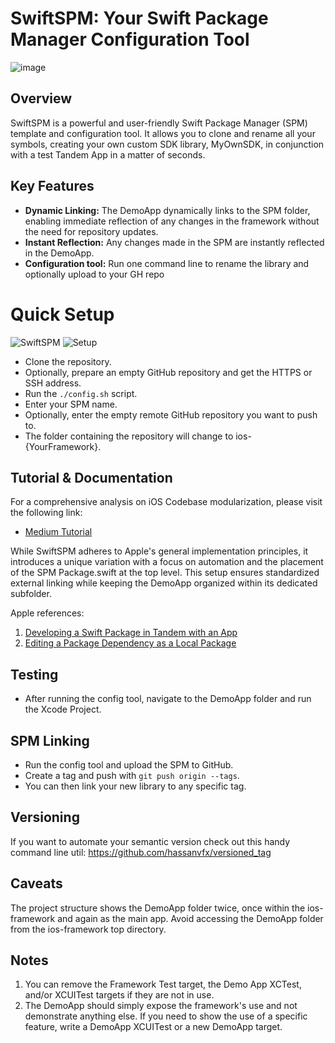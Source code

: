 # SwiftSPM: Your Swift Package Manager Configuration Tool

![image](https://github.com/hassanvfx/ios-framework/assets/425926/c0266ac8-6ef4-43df-8e84-f0d450a470d4)

## Overview
SwiftSPM is a powerful and user-friendly Swift Package Manager (SPM) template and configuration tool. It allows you to clone and rename all your symbols, creating your own custom SDK library, MyOwnSDK, in conjunction with a test Tandem App in a matter of seconds. 

## Key Features
- **Dynamic Linking:** The DemoApp dynamically links to the SPM folder, enabling immediate reflection of any changes in the framework without the need for repository updates.
- **Instant Reflection:** Any changes made in the SPM are instantly reflected in the DemoApp.
- **Configuration tool:** Run one command line to rename the library and optionally upload to your GH repo

# Quick Setup
![SwiftSPM](https://github.com/hassanvfx/ios-framework/assets/425926/0e2d791e-15f7-467e-8ddb-04ebb871796d)
![Setup](https://github.com/hassanvfx/ios-framework/assets/425926/8cb61044-36ba-48e4-9a0d-e2b736d767af)

- Clone the repository.
- Optionally, prepare an empty GitHub repository and get the HTTPS or SSH address.
- Run the `./config.sh` script.
- Enter your SPM name.
- Optionally, enter the empty remote GitHub repository you want to push to.
- The folder containing the repository will change to ios-{YourFramework}.

## Tutorial & Documentation
For a comprehensive analysis on iOS Codebase modularization, please visit the following link:
- [Medium Tutorial](https://twinchat.medium.com/building-reactive-applications-with-swiftui-and-combine-a-tutorial-on-ios-app-simple3d-25d18eef7649)

While SwiftSPM adheres to Apple's general implementation principles, it introduces a unique variation with a focus on automation and the placement of the SPM Package.swift at the top level. This setup ensures standardized external linking while keeping the DemoApp organized within its dedicated subfolder.

Apple references:
1. [Developing a Swift Package in Tandem with an App](https://developer.apple.com/documentation/xcode/developing-a-swift-package-in-tandem-with-an-app)
2. [Editing a Package Dependency as a Local Package](https://developer.apple.com/documentation/xcode/editing-a-package-dependency-as-a-local-package)

## Testing
- After running the config tool, navigate to the DemoApp folder and run the Xcode Project.

## SPM Linking
- Run the config tool and upload the SPM to GitHub.
- Create a tag and push with `git push origin --tags`.
- You can then link your new library to any specific tag.

## Versioning
If you want to automate your semantic version check out this handy command line util:
https://github.com/hassanvfx/versioned_tag

## Caveats
The project structure shows the DemoApp folder twice, once within the ios-framework and again as the main app. Avoid accessing the DemoApp folder from the ios-framework top directory.

## Notes
1. You can remove the Framework Test target, the Demo App XCTest, and/or XCUITest targets if they are not in use.
2. The DemoApp should simply expose the framework's use and not demonstrate anything else. If you need to show the use of a specific feature, write a DemoApp XCUITest or a new DemoApp target.

